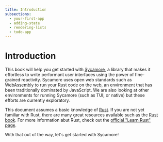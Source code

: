 ```yaml
---
title: Introduction
subsections:
  - your-first-app
  - adding-state
  - rendering-lists
  - todo-app
---
```


# Introduction

This book will help you get started with
[Sycamore](https://github.com/sycamore-rs/sycamore), a library that makes it
effortless to write performant user interfaces using the power of fine-grained
reactivity. Sycamore uses open web standards such as
[WebAssembly](https://webassembly.org) to run your Rust code on the web, an
environment that has been traditionally dominated by JavaScript. We are also
looking at other environments for running Sycamore (such as TUI, or native) but
these efforts are currently exploratory.

This document assumes a basic knowledge of [Rust](https://rust-lang.org). If you
are not yet familiar with Rust, there are many great resources available such as
the [Rust book](https://doc.rust-lang.org/stable/book/). For more information
abut Rust, check out the
[official "Learn Rust" page](https://www.rust-lang.org/learn).

With that out of the way, let's get started with Sycamore!
